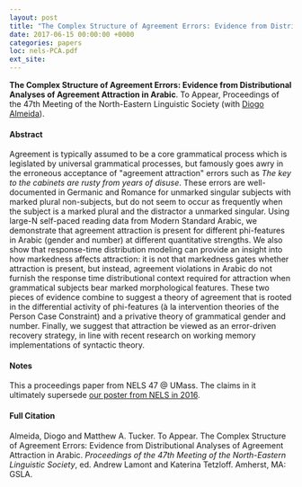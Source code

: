 ```yaml
---
layout: post
title: "The Complex Structure of Agreement Errors: Evidence from Distributional Analyses of Agreement Attraction in Arabic"
date: 2017-06-15 00:00:00 +0000
categories: papers
loc: nels-PCA.pdf
ext_site: 
---
```


**The Complex Structure of Agreement Errors: Evidence from Distributional Analyses of Agreement Attraction in Arabic**. To Appear, Proceedings of the 47th Meeting of the North-Eastern Linguistic Society (with [Diogo Almeida](https://sites.google.com/a/nyu.edu/diogo-almeida/)).

<!---more--->

#### Abstract

Agreement is typically assumed to be a core grammatical process which is legislated by universal grammatical processes, but famously goes awry in the erroneous acceptance of "agreement attraction" errors such as _The key to the cabinets are rusty from years of disuse_. These errors are well-documented in Germanic and Romance for unmarked singular subjects with marked plural non-subjects, but do not seem to occur as frequently when the subject is a marked plural and the distractor a unmarked singular. Using large-N self-paced reading data from Modern Standard Arabic, we demonstrate that agreement attraction is present for different phi-features in Arabic (gender and number) at different quantitative strengths. We also show that response-time distribution modeling can provide an insight into how markedness affects attraction: it is not that markedness gates whether attraction is present, but instead, agreement violations in Arabic do not furnish the response time distributional context required for attraction when grammatical subjects bear marked morphological features. These two pieces of evidence combine to suggest a theory of agreement that is rooted in the differential activity of phi-features (à la intervention theories of the Person Case Constraint) and a privative theory of grammatical gender and number. Finally, we suggest that attraction be viewed as an error-driven recovery strategy, in line with recent research on working memory implementations of syntactic theory.

#### Notes

This a proceedings paper from NELS 47 @ UMass. The claims in it ultimately supersede [our poster from NELS in 2016](/files/prepubs/nels2016-almeida-tucker.pdf).


#### Full Citation

Almeida, Diogo and Matthew A. Tucker. To Appear.  The Complex Structure of Agreement Errors: Evidence from Distributional Analyses of Agreement Attraction in Arabic. _Proceedings of the 47th Meeting of the North-Eastern Linguistic Society_, ed. Andrew Lamont and Katerina Tetzloff. Amherst, MA: GSLA.